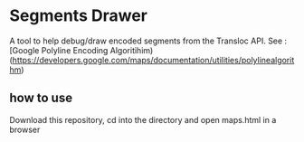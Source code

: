 # Segments Drawer

A tool to help debug/draw encoded segments from the Transloc API. 
See : [Google Polyline Encoding Algoritihim)(https://developers.google.com/maps/documentation/utilities/polylinealgorithm)


## how to use

Download this repository, cd into the directory and open maps.html in a browser



